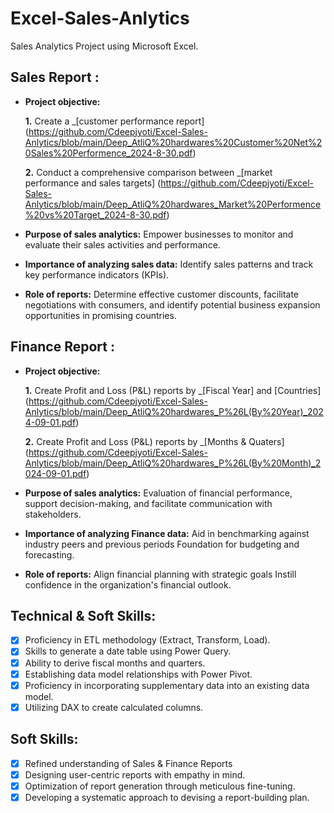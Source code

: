 # Excel-Sales-Anlytics
 Sales Analytics Project using Microsoft Excel.
 
## Sales Report :


- **Project objective:** 

    **1.** Create a _[customer performance report] (https://github.com/Cdeepjyoti/Excel-Sales-Anlytics/blob/main/Deep_AtliQ%20hardwares%20Customer%20Net%20Sales%20Performence_2024-8-30.pdf)

    **2.** Conduct a comprehensive comparison between _[market performance and sales targets] (https://github.com/Cdeepjyoti/Excel-Sales-Anlytics/blob/main/Deep_AtliQ%20hardwares_Market%20Performence%20vs%20Target_2024-8-30.pdf)

- **Purpose of sales analytics:** Empower businesses to monitor and evaluate their sales activities and performance.

- **Importance of analyzing sales data:** Identify sales patterns and track key performance indicators (KPIs).

- **Role of reports:** Determine effective customer discounts, facilitate negotiations with consumers, and identify potential business expansion opportunities in promising countries.


## Finance Report :

- **Project objective:** 

    **1.** Create Profit and Loss (P&L) reports by _[Fiscal Year] and [Countries]  (https://github.com/Cdeepjyoti/Excel-Sales-Anlytics/blob/main/Deep_AtliQ%20hardwares_P%26L(By%20Year)_2024-09-01.pdf)

   **2.** Create Profit and Loss (P&L) reports by _[Months & Quaters] (https://github.com/Cdeepjyoti/Excel-Sales-Anlytics/blob/main/Deep_AtliQ%20hardwares_P%26L(By%20Month)_2024-09-01.pdf)

- **Purpose of sales analytics:** Evaluation of financial performance, support decision-making, and facilitate communication with stakeholders.

- **Importance of analyzing Finance data:** Aid in benchmarking against industry peers and previous periods Foundation for budgeting and forecasting.

- **Role of reports:** Align financial planning with strategic goals Instill confidence in the organization's financial outlook.


## Technical & Soft Skills:
- [x]	Proficiency in ETL methodology (Extract, Transform, Load).
- [x]	Skills to generate a date table using Power Query.
- [x]	Ability to derive fiscal months and quarters.
- [x]	Establishing data model relationships with Power Pivot.
- [x]	Proficiency in incorporating supplementary data into an existing data model.
- [x]	Utilizing DAX to create calculated columns.

## Soft Skills:
- [x]	Refined understanding of Sales & Finance Reports
- [x]	Designing user-centric reports with empathy in mind.
- [x]	Optimization of report generation through meticulous fine-tuning.
- [x]	Developing a systematic approach to devising a report-building plan.
